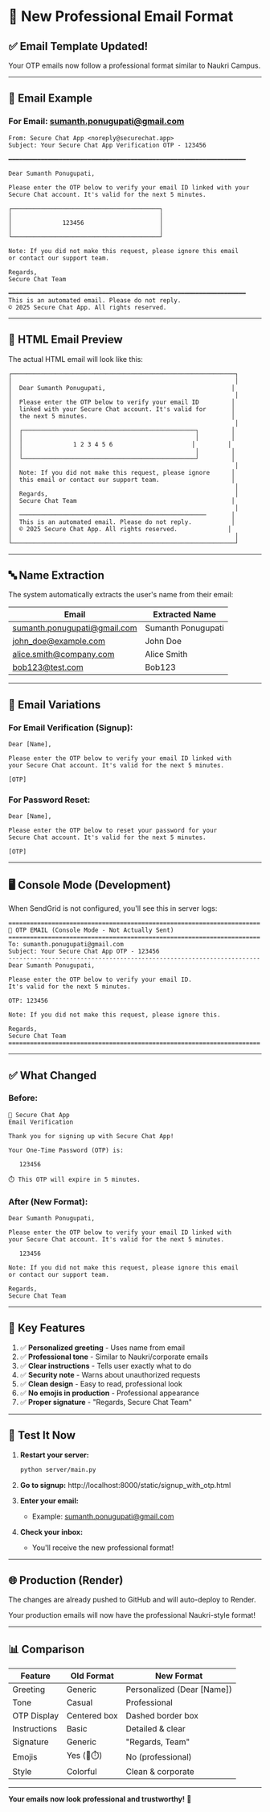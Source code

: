 # 📧 New Professional Email Format

## ✅ Email Template Updated!

Your OTP emails now follow a professional format similar to Naukri Campus.

---

## 📨 Email Example

### For Email: sumanth.ponugupati@gmail.com

```
From: Secure Chat App <noreply@securechat.app>
Subject: Your Secure Chat App Verification OTP - 123456

━━━━━━━━━━━━━━━━━━━━━━━━━━━━━━━━━━━━━━━━━━━━━━━━━━━━━━━━━━━━━━━━━━

Dear Sumanth Ponugupati,

Please enter the OTP below to verify your email ID linked with your 
Secure Chat account. It's valid for the next 5 minutes.

┌─────────────────────────────────────────┐
│                                         │
│              123456                     │
│                                         │
└─────────────────────────────────────────┘

Note: If you did not make this request, please ignore this email 
or contact our support team.

Regards,
Secure Chat Team

━━━━━━━━━━━━━━━━━━━━━━━━━━━━━━━━━━━━━━━━━━━━━━━━━━━━━━━━━━━━━━━━━━
This is an automated email. Please do not reply.
© 2025 Secure Chat App. All rights reserved.
```

---

## 🎨 HTML Email Preview

The actual HTML email will look like this:

```
┌──────────────────────────────────────────────────────────────┐
│                                                              │
│  Dear Sumanth Ponugupati,                                   │
│                                                              │
│  Please enter the OTP below to verify your email ID         │
│  linked with your Secure Chat account. It's valid for       │
│  the next 5 minutes.                                        │
│                                                              │
│  ┌────────────────────────────────────────────────┐         │
│  │                                                │         │
│  │              1 2 3 4 5 6                      │         │
│  │                                                │         │
│  └────────────────────────────────────────────────┘         │
│                                                              │
│  Note: If you did not make this request, please ignore      │
│  this email or contact our support team.                    │
│                                                              │
│  Regards,                                                    │
│  Secure Chat Team                                           │
│                                                              │
│  ────────────────────────────────────────────────────       │
│  This is an automated email. Please do not reply.           │
│  © 2025 Secure Chat App. All rights reserved.              │
│                                                              │
└──────────────────────────────────────────────────────────────┘
```

---

## 🔤 Name Extraction

The system automatically extracts the user's name from their email:

| Email | Extracted Name |
|-------|----------------|
| sumanth.ponugupati@gmail.com | Sumanth Ponugupati |
| john_doe@example.com | John Doe |
| alice.smith@company.com | Alice Smith |
| bob123@test.com | Bob123 |

---

## 📝 Email Variations

### For Email Verification (Signup):
```
Dear [Name],

Please enter the OTP below to verify your email ID linked with 
your Secure Chat account. It's valid for the next 5 minutes.

[OTP]
```

### For Password Reset:
```
Dear [Name],

Please enter the OTP below to reset your password for your 
Secure Chat account. It's valid for the next 5 minutes.

[OTP]
```

---

## 🖥️ Console Mode (Development)

When SendGrid is not configured, you'll see this in server logs:

```
======================================================================
📧 OTP EMAIL (Console Mode - Not Actually Sent)
======================================================================
To: sumanth.ponugupati@gmail.com
Subject: Your Secure Chat App OTP - 123456
----------------------------------------------------------------------
Dear Sumanth Ponugupati,

Please enter the OTP below to verify your email ID.
It's valid for the next 5 minutes.

OTP: 123456

Note: If you did not make this request, please ignore this.

Regards,
Secure Chat Team
======================================================================
```

---

## ✅ What Changed

### Before:
```
🔐 Secure Chat App
Email Verification

Thank you for signing up with Secure Chat App!

Your One-Time Password (OTP) is:

   123456

⏱️ This OTP will expire in 5 minutes.
```

### After (New Format):
```
Dear Sumanth Ponugupati,

Please enter the OTP below to verify your email ID linked with 
your Secure Chat account. It's valid for the next 5 minutes.

   123456

Note: If you did not make this request, please ignore this email 
or contact our support team.

Regards,
Secure Chat Team
```

---

## 🎯 Key Features

1. ✅ **Personalized greeting** - Uses name from email
2. ✅ **Professional tone** - Similar to Naukri/corporate emails
3. ✅ **Clear instructions** - Tells user exactly what to do
4. ✅ **Security note** - Warns about unauthorized requests
5. ✅ **Clean design** - Easy to read, professional look
6. ✅ **No emojis in production** - Professional appearance
7. ✅ **Proper signature** - "Regards, Secure Chat Team"

---

## 🧪 Test It Now

1. **Restart your server:**
   ```bash
   python server/main.py
   ```

2. **Go to signup:**
   http://localhost:8000/static/signup_with_otp.html

3. **Enter your email:**
   - Example: sumanth.ponugupati@gmail.com

4. **Check your inbox:**
   - You'll receive the new professional format!

---

## 🌐 Production (Render)

The changes are already pushed to GitHub and will auto-deploy to Render.

Your production emails will now have the professional Naukri-style format!

---

## 📊 Comparison

| Feature | Old Format | New Format |
|---------|-----------|------------|
| Greeting | Generic | Personalized (Dear [Name]) |
| Tone | Casual | Professional |
| OTP Display | Centered box | Dashed border box |
| Instructions | Basic | Detailed & clear |
| Signature | Generic | "Regards, Team" |
| Emojis | Yes (🔐⏱️) | No (professional) |
| Style | Colorful | Clean & corporate |

---

**Your emails now look professional and trustworthy!** 🎉
